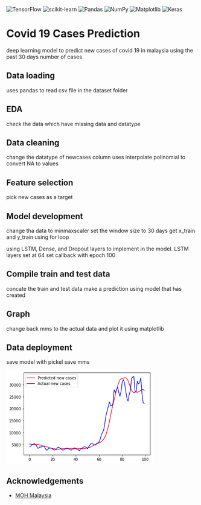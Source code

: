 ![TensorFlow](https://img.shields.io/badge/TensorFlow-%23FF6F00.svg?style=for-the-badge&logo=TensorFlow&logoColor=white)
![scikit-learn](https://img.shields.io/badge/scikit--learn-%23F7931E.svg?style=for-the-badge&logo=scikit-learn&logoColor=white)
![Pandas](https://img.shields.io/badge/pandas-%23150458.svg?style=for-the-badge&logo=pandas&logoColor=white)
![NumPy](https://img.shields.io/badge/numpy-%23013243.svg?style=for-the-badge&logo=numpy&logoColor=white)
![Matplotlib](https://img.shields.io/badge/Matplotlib-%23ffffff.svg?style=for-the-badge&logo=Matplotlib&logoColor=black)
![Keras](https://img.shields.io/badge/Keras-%23D00000.svg?style=for-the-badge&logo=Keras&logoColor=white)

# Covid 19 Cases Prediction
 deep learning model to predict new cases of covid 19 in malaysia using the past 30 days number of cases
 
 
 ## Data loading
 uses pandas to read csv file in the dataset folder
 
 ## EDA 
 check the data which have missing data and datatype
 
 ## Data cleaning 
 change the datatype of newcases column 
 uses interpolate polinomial to convert NA to values
 
 ## Feature selection 
 pick new cases as a target 
 
 ## Model development 
change tha data to minmaxscaler
set the window size to 30 days
get x_train and y_train using for loop 

using LSTM, Dense, and Dropout layers to implement in the model.
LSTM layers set at 64
set callback with epoch 100


## Compile train and test data
concate the train and test data 
make a prediction using model that has created

## Graph 
change back mms to the actual data
and plot it using matplotlib

## Data deployment
save model with pickel
save mms

![img](/rahman_result.png)

## Acknowledgements

 - [MOH Malaysia](https://github.com/MoH-Malaysia/covid19-public)

